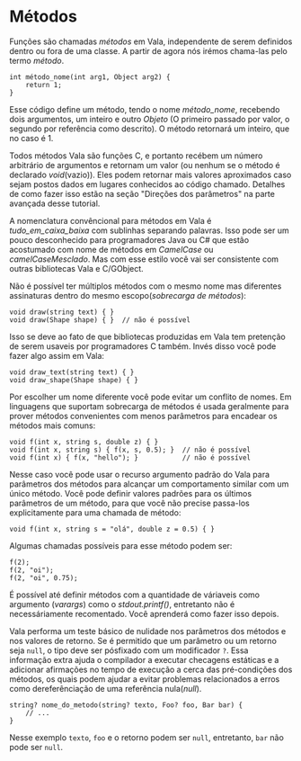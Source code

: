 # Métodos

Funções são chamadas _métodos_ em Vala, independente de serem definidos dentro ou fora de uma classe. A partir de agora nós irémos chama-las pelo termo _método_.

```vala
int método_nome(int arg1, Object arg2) {
    return 1;
}
```

Esse código define um método, tendo o nome _método_nome_, recebendo dois argumentos, um inteiro e outro _Objeto_ (O primeiro passado por valor, o segundo por referência como descrito). O método retornará um inteiro, que no caso é 1.

Todos métodos Vala são funções C, e portanto recébem um número arbitrário de argumentos e retornam um valor (ou nenhum se o método é declarado _void_(vazio)). Eles podem retornar mais valores aproximados caso sejam postos dados em lugares conhecidos ao código chamado. Detalhes de como fazer isso estão na seção "Direções dos parâmetros" na parte avançada desse tutorial.

A nomenclatura convêncional para métodos em Vala é _tudo_em_caixa_baixa_ com sublinhas separando palavras. Isso pode ser um pouco desconhecido para programadores Java ou C\# que estão acostumado com nome de métodos em _CamelCase_ ou _camelCaseMesclado_. Mas com esse estilo você vai ser consistente com outras bibliotecas Vala e C/GObject.

Não é possível ter múltiplos métodos com o mesmo nome mas diferentes assinaturas dentro do mesmo escopo(_sobrecarga de métodos_):

```vala
void draw(string text) { }
void draw(Shape shape) { }  // não é possível
```

Isso se deve ao fato de que bibliotecas produzidas em Vala tem pretenção de serem usaveis por programadores C também. Invés disso você pode fazer algo assim em Vala:

```vala
void draw_text(string text) { }
void draw_shape(Shape shape) { }
```
Por escolher um nome diferente você pode evitar um conflito de nomes. Em linguagens que suportam sobrecarga de métodos é usada geralmente para prover métodos convenientes com menos parâmetros para encadear os métodos mais comuns:

```vala
void f(int x, string s, double z) { }
void f(int x, string s) { f(x, s, 0.5); }  // não é possível
void f(int x) { f(x, "hello"); }           // não é possível
```

Nesse caso você pode usar o recurso argumento padrão do Vala para parâmetros dos métodos para alcançar um comportamento similar com um único método. Você pode definir valores padrões para os últimos parâmetros de um método, para que você não precise passa-los explicitamente para uma chamada de método:

```vala
void f(int x, string s = "olá", double z = 0.5) { }
```

Algumas chamadas possíveis para esse método podem ser:

```vala
f(2);
f(2, "oi");
f(2, "oi", 0.75);
```

É possível até definir métodos com a quantidade de váriaveis como argumento (_varargs_) como o _stdout.printf()_, entretanto não é necessáriamente recomentado. Você aprenderá como fazer isso depois.

Vala performa um teste básico de nulidade nos parâmetros dos métodos e nos valores de retorno. Se é permitido que um parâmetro ou um retorno seja `null`, o tipo deve ser pósfixado com um modificador `?`. Essa informação extra ajuda o compilador a executar checagens estáticas e a adicionar afirmações no tempo de execução a cerca das pré-condições dos métodos, os quais podem ajudar a evitar problemas relacionados a erros como dereferênciação de uma referência nula(_null_).

```vala
string? nome_do_metodo(string? texto, Foo? foo, Bar bar) {
    // ...
}
```

Nesse exemplo `texto`, `foo` e o retorno podem ser `null`, entretanto, `bar` não pode ser `null`.
